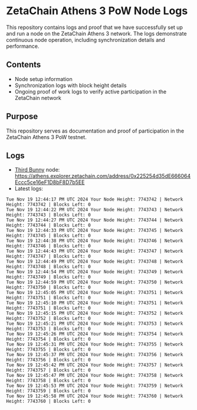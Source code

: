 # ZetaChain Athens 3 PoW Node Logs
This repository contains logs and proof that we have successfully set up and run a node on the ZetaChain Athens 3 network. The logs demonstrate continuous node operation, including synchronization details and performance.

## Contents
- Node setup information
- Synchronization logs with block height details
- Ongoing proof of work logs to verify active participation in the ZetaChain network

## Purpose
This repository serves as documentation and proof of participation in the ZetaChain Athens 3 PoW testnet.

## Logs

- [Third Bunny](https://thirdbunny.xyz/) node: https://athens.explorer.zetachain.com/address/0x225254d35dE666064Eccc5ce16eF1D8bF8D7b5EE
- Latest logs:
```
Tue Nov 19 12:44:17 PM UTC 2024 Your Node Height: 7743742 | Network Height: 7743742 | Blocks Left: 0
Tue Nov 19 12:44:22 PM UTC 2024 Your Node Height: 7743743 | Network Height: 7743743 | Blocks Left: 0
Tue Nov 19 12:44:27 PM UTC 2024 Your Node Height: 7743744 | Network Height: 7743744 | Blocks Left: 0
Tue Nov 19 12:44:33 PM UTC 2024 Your Node Height: 7743745 | Network Height: 7743745 | Blocks Left: 0
Tue Nov 19 12:44:38 PM UTC 2024 Your Node Height: 7743746 | Network Height: 7743746 | Blocks Left: 0
Tue Nov 19 12:44:43 PM UTC 2024 Your Node Height: 7743747 | Network Height: 7743747 | Blocks Left: 0
Tue Nov 19 12:44:49 PM UTC 2024 Your Node Height: 7743748 | Network Height: 7743748 | Blocks Left: 0
Tue Nov 19 12:44:54 PM UTC 2024 Your Node Height: 7743749 | Network Height: 7743749 | Blocks Left: 0
Tue Nov 19 12:44:59 PM UTC 2024 Your Node Height: 7743750 | Network Height: 7743750 | Blocks Left: 0
Tue Nov 19 12:45:05 PM UTC 2024 Your Node Height: 7743751 | Network Height: 7743751 | Blocks Left: 0
Tue Nov 19 12:45:10 PM UTC 2024 Your Node Height: 7743751 | Network Height: 7743751 | Blocks Left: 0
Tue Nov 19 12:45:15 PM UTC 2024 Your Node Height: 7743752 | Network Height: 7743752 | Blocks Left: 0
Tue Nov 19 12:45:21 PM UTC 2024 Your Node Height: 7743753 | Network Height: 7743753 | Blocks Left: 0
Tue Nov 19 12:45:26 PM UTC 2024 Your Node Height: 7743754 | Network Height: 7743754 | Blocks Left: 0
Tue Nov 19 12:45:31 PM UTC 2024 Your Node Height: 7743755 | Network Height: 7743755 | Blocks Left: 0
Tue Nov 19 12:45:37 PM UTC 2024 Your Node Height: 7743756 | Network Height: 7743756 | Blocks Left: 0
Tue Nov 19 12:45:42 PM UTC 2024 Your Node Height: 7743757 | Network Height: 7743757 | Blocks Left: 0
Tue Nov 19 12:45:47 PM UTC 2024 Your Node Height: 7743758 | Network Height: 7743758 | Blocks Left: 0
Tue Nov 19 12:45:53 PM UTC 2024 Your Node Height: 7743759 | Network Height: 7743759 | Blocks Left: 0
Tue Nov 19 12:45:58 PM UTC 2024 Your Node Height: 7743760 | Network Height: 7743760 | Blocks Left: 0
```

